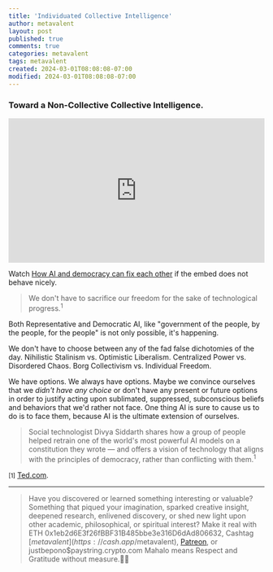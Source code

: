 ```yaml
---
title: 'Individuated Collective Intelligence'
author: metavalent
layout: post
published: true
comments: true
categories: metavalent
tags: metavalent
created: 2024-03-01T08:08:08-07:00
modified: 2024-03-01T08:08:08-07:00
---
```


### Toward a Non-Collective Collective Intelligence.

<div style="max-width:854px"><div style="position:relative;height:0;padding-bottom:56.25%"><iframe src="https://embed.ted.com/talks/lang/en/divya_siddarth_how_ai_and_democracy_can_fix_each_other loading="lazy" width="854" height="480" style="position:absolute;left:0;top:0;width:100%;height:100%" frameborder="0" scrolling="no" allowfullscreen></iframe></div></div>

Watch [How AI and democracy can fix each other](https://www.ted.com/talks/divya_siddarth_how_ai_and_democracy_can_fix_each_other) if the embed does not behave nicely.

> We don't have to sacrifice our freedom for the sake of technological progress.<sup>1</sup>

Both Representative and Democratic AI, like "government of the people, by the people, for the people" is not only possible, it's happening.

We don't have to choose between any of the fad false dichotomies of the day. Nihilistic Stalinism vs. 
Optimistic Liberalism. Centralized Power vs. Disordered Chaos. Borg Collectivism vs. Individual Freedom. 

We have options. We always have options. Maybe we convince ourselves that we *didn't have any choice* or don't have any present or future options in order to justify acting upon sublimated, suppressed, subconscious beliefs and behaviors that we'd rather not face. One thing AI is sure to cause us to do is to face them, because AI is the ultimate extension of ourselves.

> Social technologist Divya Siddarth shares how a group of people helped retrain one of the world's most powerful AI models on a constitution they wrote — and offers a vision of technology that aligns with the principles of democracy, rather than conflicting with them.<sup>1</sup>

<small>[1]</small> [Ted.com](https://www.ted.com/talks/divya_siddarth_how_ai_and_democracy_can_fix_each_other).

---
> Have you discovered or learned something interesting or valuable? Something that piqued your imagination, sparked creative insight, deepened research, enlivened discovery, or shed new light upon other academic, philosophical, or spiritual interest? Make it real with ETH 0x1eb2d6E3f26fBBF31B485bbe3e316D6dAd806632, Cashtag [$metavalent](https://cash.app/$metavalent), [Patreon](https://patreon.com/metavalent), or justbepono$paystring.crypto.com Mahalo means Respect and Gratitude without measure.🙏🏼
